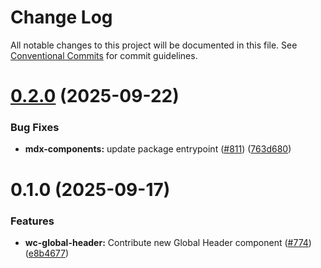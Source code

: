 # Change Log

All notable changes to this project will be documented in this file.
See [Conventional Commits](https://conventionalcommits.org) for commit guidelines.

# [0.2.0](https://github.com/carbon-design-system/carbon-labs/compare/@carbon-labs/wc-global-header@0.1.0...@carbon-labs/wc-global-header@0.2.0) (2025-09-22)


### Bug Fixes

* **mdx-components:** update package entrypoint ([#811](https://github.com/carbon-design-system/carbon-labs/issues/811)) ([763d680](https://github.com/carbon-design-system/carbon-labs/commit/763d6803e47446cbd336dec9a5be75afde23f6e7))





# 0.1.0 (2025-09-17)


### Features

* **wc-global-header:** Contribute new Global Header component ([#774](https://github.com/carbon-design-system/carbon-labs/issues/774)) ([e8b4677](https://github.com/carbon-design-system/carbon-labs/commit/e8b4677780d68f8ccf02860e327fcaa1d7a3c833))
